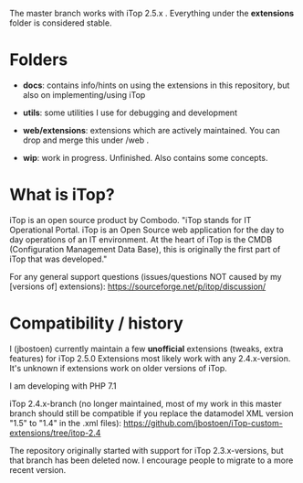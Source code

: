 The master branch works with iTop 2.5.x .
Everything under the **extensions** folder is considered stable.
 
# Folders
- **docs**: contains info/hints on using the extensions in this repository, but also on implementing/using iTop
- **utils**: some utilities I use for debugging and development
- **web/extensions**: extensions which are actively maintained. You can drop and merge this under <iTop folder>/web .

- **wip**: work in progress. Unfinished. Also contains some concepts.


# What is iTop?
iTop is an open source product by Combodo. "iTop stands for IT Operational Portal. iTop is an Open Source web application for the day to day operations of an IT environment. At the heart of iTop is the CMDB (Configuration Management Data Base), this is originally the first part of iTop that was developed." 

For any general support questions (issues/questions NOT caused by my [versions of] extensions): https://sourceforge.net/p/itop/discussion/


# Compatibility / history
I (jbostoen) currently maintain a few **unofficial** extensions (tweaks, extra features) for iTop 2.5.0
Extensions most likely work with any 2.4.x-version. 
It's unknown if extensions work on older versions of iTop. 

I am developing with PHP 7.1

iTop 2.4.x-branch (no longer maintained, most of my work in this master branch should still be compatible if you replace the datamodel XML version "1.5" to "1.4" in the .xml files): 
https://github.com/jbostoen/iTop-custom-extensions/tree/itop-2.4 


The repository originally started with support for iTop 2.3.x-versions, but that branch has been deleted now. I encourage people to migrate to a more recent version.
